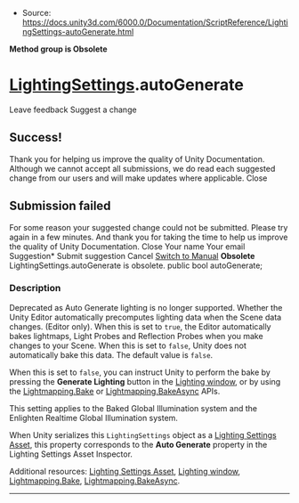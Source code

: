 * Source: https://docs.unity3d.com/6000.0/Documentation/ScriptReference/LightingSettings-autoGenerate.html

**Method group is Obsolete**   

#  [LightingSettings](https://docs.unity3d.com/6000.0/Documentation/ScriptReference/LightingSettings.html).autoGenerate
Leave feedback
Suggest a change
## Success!
Thank you for helping us improve the quality of Unity Documentation. Although we cannot accept all submissions, we do read each suggested change from our users and will make updates where applicable.
Close
## Submission failed
For some reason your suggested change could not be submitted. Please <a>try again</a> in a few minutes. And thank you for taking the time to help us improve the quality of Unity Documentation.
Close
Your name Your email Suggestion* Submit suggestion
Cancel
[Switch to Manual](https://docs.unity3d.com/6000.0/Documentation/Manual/class-LightingSettings.html "Go to LightingSettings Component in the Manual")
**Obsolete** LightingSettings.autoGenerate is obsolete. public bool autoGenerate; 
### Description
Deprecated as Auto Generate lighting is no longer supported. Whether the Unity Editor automatically precomputes lighting data when the Scene data changes. (Editor only).
When this is set to `true`, the Editor automatically bakes lightmaps, Light Probes and Reflection Probes when you make changes to your Scene. When this is set to `false`, Unity does not automatically bake this data. The default value is `false`.  
  
When this is set to `false`, you can instruct Unity to perform the bake by pressing the **Generate Lighting** button in the [Lighting window](https://docs.unity3d.com/6000.0/Documentation/Manual/lighting-window.html), or by using the [Lightmapping.Bake](https://docs.unity3d.com/6000.0/Documentation/ScriptReference/Lightmapping.Bake.html) or [Lightmapping.BakeAsync](https://docs.unity3d.com/6000.0/Documentation/ScriptReference/Lightmapping.BakeAsync.html) APIs.  
  
This setting applies to the Baked Global Illumination system and the Enlighten Realtime Global Illumination system.  
  
When Unity serializes this `LightingSettings` object as a [Lighting Settings Asset](https://docs.unity3d.com/6000.0/Documentation/Manual/class-LightingSettings.html), this property corresponds to the **Auto Generate** property in the Lighting Settings Asset Inspector.  
  
Additional resources: [Lighting Settings Asset](https://docs.unity3d.com/6000.0/Documentation/Manual/class-LightingSettings.html), [Lighting window](https://docs.unity3d.com/6000.0/Documentation/Manual/lighting-window.html), [Lightmapping.Bake](https://docs.unity3d.com/6000.0/Documentation/ScriptReference/Lightmapping.Bake.html), [Lightmapping.BakeAsync](https://docs.unity3d.com/6000.0/Documentation/ScriptReference/Lightmapping.BakeAsync.html).
* * *
